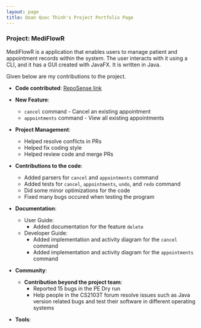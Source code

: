 ```yaml
---
layout: page
title: Doan Quoc Thinh's Project Portfolio Page
---
```


### Project: MediFlowR

MediFlowR is a application that enables users to manage patient and appointment records within the system.
The user interacts with it using a CLI, and it has a GUI created with JavaFX. It is written in Java.

Given below are my contributions to the project.
* **Code contributed**:
[RepoSense link](https://nus-cs2103-ay2324s1.github.io/tp-dashboard/?search=dinde2004&breakdown=true)

* **New Feature**:
  * `cancel` command - Cancel an existing appointment
  * `appointments` command - View all existing appointments

* **Project Management**:
  * Helped resolve conflicts in PRs
  * Helped fix coding style
  * Helped review code and merge PRs

* **Contributions to the code**:
  * Added parsers for `cancel` and `appointments` command
  * Added tests for `cancel`, `appointments`, `undo`, and `redo` command
  * Did some minor optimizations for the code
  * Fixed many bugs occured when testing the program

* **Documentation**:
  * User Guide:
    * Added documentation for the feature `delete`
  * Developer Guide:
    * Added implementation and activity diagram for the `cancel` command
    * Added implementation and activity diagram for the `appointments` command

* **Community**:
  * **Contribution beyond the project team**:
    * Reported 15 bugs in the PE Dry run
    * Help people in the CS2103T forum resolve issues such as Java version related bugs
    and test their software in different operating systems

* **Tools**:
